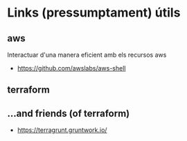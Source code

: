# Links (pressumptament) útils  

## aws  
Interactuar d'una manera eficient amb els recursos aws  
- https://github.com/awslabs/aws-shell  

## terraform


## ...and friends (of terraform)

- https://terragrunt.gruntwork.io/

  
